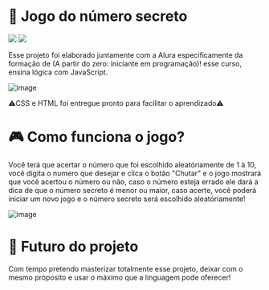 # 🔢 Jogo do número secreto
![](https://img.shields.io/badge/Projeto-Desenvolvimento-%20?style=for-the-badge&label=Status&color=%23ffd966) 
![](https://img.shields.io/badge/Linguagem-language-%20?style=for-the-badge&logo=JavaScript&label=JavaScript&color=%23F0DB4F)

Esse projeto foi elaborado juntamente com a Alura especificamente da formação de (A partir do zero: iniciante em programação)!
esse curso, ensina lógica com JavaScript.

![image](https://github.com/M3ndezz/Jogo-do-numero-secreto/assets/121885868/91333d71-6a55-41e9-85d2-3064847fa816)

⚠️CSS e HTML foi entregue pronto para facilitar o aprendizado⚠️

# 🎮 Como funciona o jogo?

Você terá que acertar o número que foi escolhido aleatóriamente de 1 à 10,
você digita o numero que desejar e clica o botão "Chutar" e o jogo mostrará que você acertou o número ou não,
caso o número esteja errado ele dará a dica de que o número secreto é menor ou maior,
caso acerte, você poderá iniciar um novo jogo e o número secreto será escolhido aleatóriamente!

![image](https://github.com/M3ndezz/Jogo-do-numero-secreto/assets/121885868/9ebf6883-d3a5-4768-be33-2dd802968b5f)

# 🚧 Futuro do projeto

Com tempo pretendo masterizar totalmente esse projeto, deixar com o mesmo próposito e usar 
o máximo que a linguagem pode oferecer!
